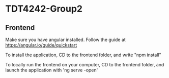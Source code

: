# TDT4242-Group2

## Frontend
Make sure you have angular installed. Follow the guide at https://angular.io/guide/quickstart

To install the application, CD to the frontend folder, and write "npm install"

To locally run the frontend on your computer, CD to the frontend folder, and launch the application with 'ng serve -open'